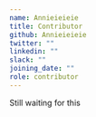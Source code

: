 ```yaml
---
name: Annieieieie
title: Contributor
github: Annieieieie
twitter: ""
linkedin: ""
slack: ""
joining_date: ""
role: contributor
---
```


Still waiting for this
